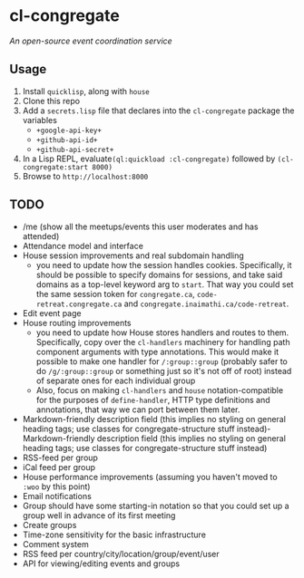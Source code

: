 # cl-congregate

_An open-source event coordination service_

## Usage

1. Install `quicklisp`, along with `house`
2. Clone this repo
3. Add a `secrets.lisp` file that declares into the `cl-congregate` package the variables
	- `+google-api-key+`
	- `+github-api-id+`
	- `+github-api-secret+`
4. In a Lisp REPL, evaluate`(ql:quickload :cl-congregate)` followed by `(cl-congregate:start 8000)`
5. Browse to `http://localhost:8000`

## TODO

- /me (show all the meetups/events this user moderates and has attended)
- Attendance model and interface
- House session improvements and real subdomain handling
	- you need to update how the session handles cookies. Specifically, it should be possible to specify domains for sessions, and take said domains as a top-level keyword arg to `start`. That way you could set the same session token for `congregate.ca`, `code-retreat.congregate.ca` and `congregate.inaimathi.ca/code-retreat`.
- Edit event page
- House routing improvements
	- you need to update how House stores handlers and routes to them. Specifically, copy over the `cl-handlers` machinery for handling path component arguments with type annotations. This would make it possible to make one handler for `/:group::group` (probably safer to do `/g/:group::group` or something just so it's not off of root) instead of separate ones for each individual group
	- Also, focus on making `cl-handlers` and `house` notation-compatible for the purposes of `define-handler`, HTTP type definitions and annotations, that way we can port between them later.
- Markdown-friendly description field (this implies no styling on general heading tags; use classes for congregate-structure stuff instead)- Markdown-friendly description field (this implies no styling on general heading tags; use classes for congregate-structure stuff instead)
- RSS-feed per group
- iCal feed per group
- House performance improvements (assuming you haven't moved to `:woo` by this point)
- Email notifications
- Group should have some starting-in notation so that you could set up a group well in advance of its first meeting
- Create groups
- Time-zone sensitivity for the basic infrastructure
- Comment system
- RSS feed per country/city/location/group/event/user
- API for viewing/editing events and groups
